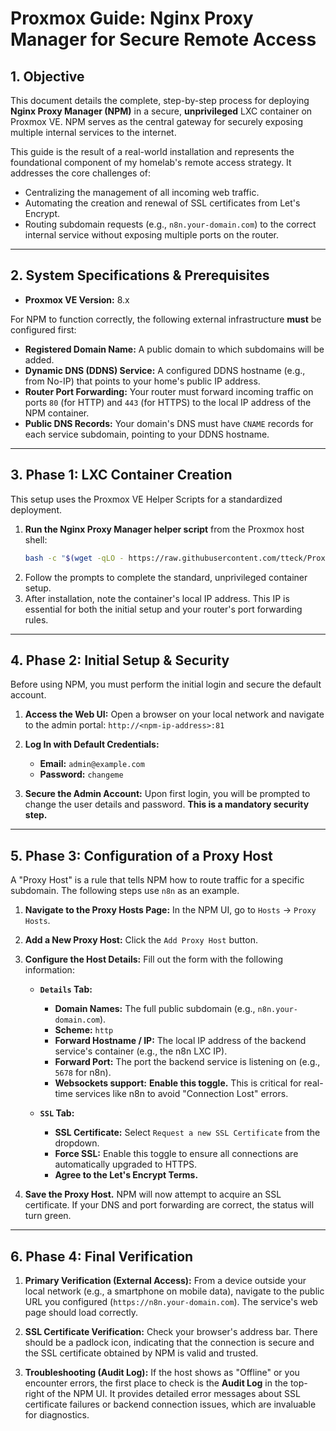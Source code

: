 # Proxmox Guide: Nginx Proxy Manager for Secure Remote Access

## 1. Objective

This document details the complete, step-by-step process for deploying **Nginx Proxy Manager (NPM)** in a secure, **unprivileged** LXC container on Proxmox VE. NPM serves as the central gateway for securely exposing multiple internal services to the internet.

This guide is the result of a real-world installation and represents the foundational component of my homelab's remote access strategy. It addresses the core challenges of:
*   Centralizing the management of all incoming web traffic.
*   Automating the creation and renewal of SSL certificates from Let's Encrypt.
*   Routing subdomain requests (e.g., `n8n.your-domain.com`) to the correct internal service without exposing multiple ports on the router.

---

## 2. System Specifications & Prerequisites

*   **Proxmox VE Version:** 8.x

For NPM to function correctly, the following external infrastructure **must** be configured first:

*   **Registered Domain Name:** A public domain to which subdomains will be added.
*   **Dynamic DNS (DDNS) Service:** A configured DDNS hostname (e.g., from No-IP) that points to your home's public IP address.
*   **Router Port Forwarding:** Your router must forward incoming traffic on ports `80` (for HTTP) and `443` (for HTTPS) to the local IP address of the NPM container.
*   **Public DNS Records:** Your domain's DNS must have `CNAME` records for each service subdomain, pointing to your DDNS hostname.

---

## 3. Phase 1: LXC Container Creation

This setup uses the Proxmox VE Helper Scripts for a standardized deployment.

1.  **Run the Nginx Proxy Manager helper script** from the Proxmox host shell:
    ```bash
    bash -c "$(wget -qLO - https://raw.githubusercontent.com/tteck/Proxmox/main/ct/nginx-proxy-manager.sh)"
    ```
2.  Follow the prompts to complete the standard, unprivileged container setup.
3.  After installation, note the container's local IP address. This IP is essential for both the initial setup and your router's port forwarding rules.

---

## 4. Phase 2: Initial Setup & Security

Before using NPM, you must perform the initial login and secure the default account.

1.  **Access the Web UI:** Open a browser on your local network and navigate to the admin portal:
    `http://<npm-ip-address>:81`

2.  **Log In with Default Credentials:**
    *   **Email:** `admin@example.com`
    *   **Password:** `changeme`

3.  **Secure the Admin Account:** Upon first login, you will be prompted to change the user details and password. **This is a mandatory security step.**

---

## 5. Phase 3: Configuration of a Proxy Host

A "Proxy Host" is a rule that tells NPM how to route traffic for a specific subdomain. The following steps use `n8n` as an example.

1.  **Navigate to the Proxy Hosts Page:** In the NPM UI, go to `Hosts` -> `Proxy Hosts`.

2.  **Add a New Proxy Host:** Click the `Add Proxy Host` button.

3.  **Configure the Host Details:** Fill out the form with the following information:

    *   **`Details` Tab:**
        *   **Domain Names:** The full public subdomain (e.g., `n8n.your-domain.com`).
        *   **Scheme:** `http`
        *   **Forward Hostname / IP:** The local IP address of the backend service's container (e.g., the n8n LXC IP).
        *   **Forward Port:** The port the backend service is listening on (e.g., `5678` for n8n).
        *   **Websockets support:** **Enable this toggle.** This is critical for real-time services like n8n to avoid "Connection Lost" errors.

    *   **`SSL` Tab:**
        *   **SSL Certificate:** Select `Request a new SSL Certificate` from the dropdown.
        *   **Force SSL:** Enable this toggle to ensure all connections are automatically upgraded to HTTPS.
        *   **Agree to the Let's Encrypt Terms.**

4.  **Save the Proxy Host.** NPM will now attempt to acquire an SSL certificate. If your DNS and port forwarding are correct, the status will turn green.

---

## 6. Phase 4: Final Verification

1.  **Primary Verification (External Access):**
    From a device outside your local network (e.g., a smartphone on mobile data), navigate to the public URL you configured (`https://n8n.your-domain.com`). The service's web page should load correctly.

2.  **SSL Certificate Verification:**
    Check your browser's address bar. There should be a padlock icon, indicating that the connection is secure and the SSL certificate obtained by NPM is valid and trusted.

3.  **Troubleshooting (Audit Log):**
    If the host shows as "Offline" or you encounter errors, the first place to check is the **Audit Log** in the top-right of the NPM UI. It provides detailed error messages about SSL certificate failures or backend connection issues, which are invaluable for diagnostics.
